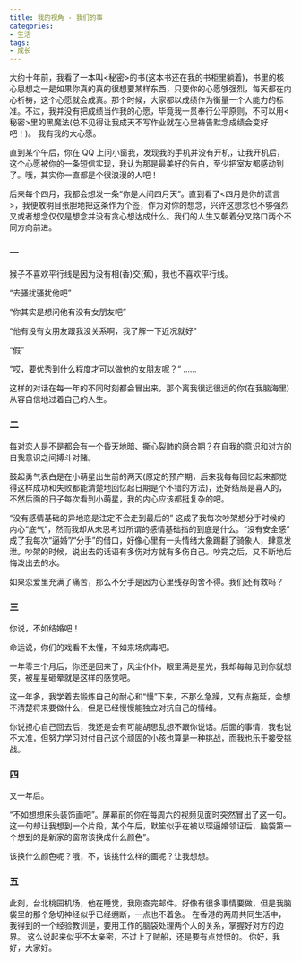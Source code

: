```yaml
---
title: 我的视角 - 我们的事
categories:
- 生活
tags:
- 成长
---
```


大约十年前，我看了一本叫<秘密>的书(这本书还在我的书柜里躺着)，书里的核心思想之一是如果你真的真的很想要某样东西，只要你的心愿够强烈，每天都在内心祈祷，这个心愿就会成真。那个时候，大家都以成绩作为衡量一个人能力的标准。不过，我并没有把成绩当作我的心愿，毕竟我一贯奉行公平原则，不可以用<秘密>里的黑魔法(总不见得让我成天不写作业就在心里祷告默念成绩会变好吧！)。 我有我的大心愿。

直到某个午后，你在 QQ 上问小窗我，发现我的手机并没有开机，让我开机后，这个心愿被你的一条短信实现，我认为那是最美好的告白，至少把室友都感动到了。哦，其实你一直都是个很浪漫的人吧！

后来每个四月，我都会想发一条“你是人间四月天”。直到看了<四月是你的谎言>，我便敢明目张胆地把这条作为个签，作为对你的想念，兴许这想念也不够强烈又或者想念仅仅是想念并没有贪心想达成什么。我们的人生又朝着分叉路口两个不同方向前进。

### 一

猴子不喜欢平行线是因为没有相(香)交(蕉)，我也不喜欢平行线。

“去骚扰骚扰他吧”

“你其实是想问他有没有女朋友吧”

“他有没有女朋友跟我没关系啊，我了解一下近况就好”

“假”

“哎，要优秀到什么程度才可以做他的女朋友呢？“
……

这样的对话在每一年的不同时刻都会冒出来，那个离我很远很远的你(在我脑海里)从容自信地过着自己的人生。

### 二

每对恋人是不是都会有一个昏天地暗、撕心裂肺的磨合期？在自我的意识和对方的自我意识之间搏斗对赌。

鼓起勇气表白是在小萌星出生前的两天(原定的预产期，后来我每每回忆起来都觉得这样成功和失败都能清楚地回忆起日期是个不错的方法)，还好结局是喜人的，不然后面的日子每次看到小萌星，我的内心应该都挺复杂的吧。

“没有感情基础的异地恋是注定不会走到最后的” 这成了我每次吵架想分手时候的内心“底气”，然而我却从未思考过所谓的感情基础指的到底是什么。“没有安全感” 成了我每次“逼婚”/“分手”的借口，好像心里有一头情绪大象踢翻了骑象人，肆意发泄。吵架的时候，说出去的话语有多伤对方就有多伤自己。吵完之后，又不断地后悔泼出去的水。

如果恋爱里充满了痛苦，那么不分手是因为心里残存的舍不得。我们还有救吗？

### 三

你说，不如结婚吧！

命运说，你们的戏看不太懂，不如来场病毒吧。

一年零三个月后，你还是回来了，风尘仆仆，眼里满是星光，我却每每见到你就想笑，被星星砸晕就是这样的感觉吧。

这一年多，我学着去锻炼自己的耐心和“慢”下来，不那么急躁，又有点拖延，会想不清楚将来要做什么，但是已经慢慢能独立对抗自己的情绪。

你说担心自己回去后，我还是会有可能胡思乱想不跟你说话。后面的事情，我也说不大准，但努力学习对付自己这个顽固的小孩也算是一种挑战，而我也乐于接受挑战。

### 四

又一年后。

“不如想想床头装饰画吧”。屏幕前的你在每周六的视频见面时突然冒出了这一句。
这一句却让我想到一个片段，某个午后，默笙似乎在被以琛逼婚领证后，脑袋第一个想到的是新家的窗帘该换成什么颜色”。

该换什么颜色呢？哦，不，该挑什么样的画呢？让我想想。

### 五

此刻，台北桃园机场，他在睡觉，我刚查完邮件。好像有很多事情要做，但是我脑袋里的那个急切神经似乎已经绷断，一点也不着急。
在香港的两周共同生活中，我得到的一个经验教训是，要用工作的脑袋处理两个人的关系，掌握好对方的边界。
这么说起来似乎不太亲密，不过上了贼船，还是要有点觉悟的。
你好，我好，大家好。